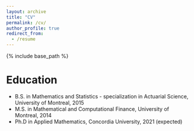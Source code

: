 ```yaml
---
layout: archive
title: "CV"
permalink: /cv/
author_profile: true
redirect_from:
  - /resume
---
```


{% include base_path %}

Education
======
* B.S. in Mathematics and Statistics - specialization in Actuarial Science, University of Montreal, 2015
* M.S. in Mathematical and Computational Finance, University of Montreal, 2014
* Ph.D in Applied Mathematics, Concordia University, 2021 (expected)
